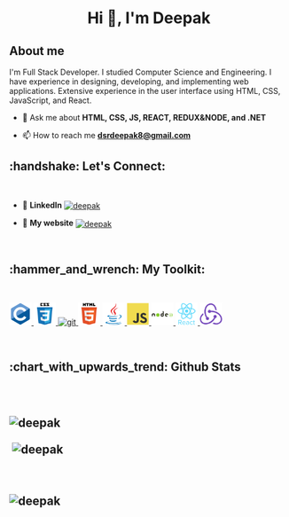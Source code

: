<h1 align="center">Hi 👋, I'm Deepak</h1>
<h2 align="left">About me </h2>

<p>I'm Full Stack Developer. I studied Computer Science and Engineering. I have experience in designing, developing, and
implementing web applications. Extensive experience in the user interface using HTML,
CSS, JavaScript, and React.</p>

- 💬 Ask me about **HTML, CSS, JS, REACT, REDUX&NODE, and .NET**

- 📫 How to reach me **dsrdeepak8@gmail.com**

<h2 align="left">:handshake: Let's Connect:</h2>
<br/>
<p align="left">
  
  - 🔗 **LinkedIn** 
<a href="https://www.linkedin.com/in/deepak-singh-rathore-a100aa181/" target="blank"><img align="center" src="https://raw.githubusercontent.com/rahuldkjain/github-profile-readme-generator/master/src/images/icons/Social/linked-in-alt.svg" alt="deepak" height="30" width="40" /></a>
 
  - 🔗 **My website** 
 <a  href="https://deepak123bharat.github.io/web/" target="blank"><img align="center" src="https://cdn-icons-png.flaticon.com/512/1927/1927746.png" alt="deepak" height="33" width="33" /> </a>
</p>
<br/>
<h2 align="left">:hammer_and_wrench: My Toolkit:</h2>
<br/>
<p align="left"> <a href="https://www.cprogramming.com/" target="_blank" rel="noreferrer"> <img src="https://raw.githubusercontent.com/devicons/devicon/master/icons/c/c-original.svg" alt="c" width="40" height="40"/> </a> <a href="https://www.w3schools.com/css/" target="_blank" rel="noreferrer"> <img src="https://raw.githubusercontent.com/devicons/devicon/master/icons/css3/css3-original-wordmark.svg" alt="css3" width="40" height="40"/> </a> <a href="https://git-scm.com/" target="_blank" rel="noreferrer"> <img src="https://www.vectorlogo.zone/logos/git-scm/git-scm-icon.svg" alt="git" width="40" height="40"/> </a> <a href="https://www.w3.org/html/" target="_blank" rel="noreferrer"> <img src="https://raw.githubusercontent.com/devicons/devicon/master/icons/html5/html5-original-wordmark.svg" alt="html5" width="40" height="40"/> </a> <a href="https://www.java.com" target="_blank" rel="noreferrer"> <img src="https://raw.githubusercontent.com/devicons/devicon/master/icons/java/java-original.svg" alt="java" width="40" height="40"/> </a> <a href="https://developer.mozilla.org/en-US/docs/Web/JavaScript" target="_blank" rel="noreferrer"> <img src="https://raw.githubusercontent.com/devicons/devicon/master/icons/javascript/javascript-original.svg" alt="javascript" width="40" height="40"/> </a> <a href="https://nodejs.org" target="_blank" rel="noreferrer"> <img src="https://raw.githubusercontent.com/devicons/devicon/master/icons/nodejs/nodejs-original-wordmark.svg" alt="nodejs" width="40" height="40"/> </a> <a href="https://reactjs.org/" target="_blank" rel="noreferrer"> <img src="https://raw.githubusercontent.com/devicons/devicon/master/icons/react/react-original-wordmark.svg" alt="react" width="40" height="40"/> </a> <a href="https://redux.js.org" target="_blank" rel="noreferrer"> <img src="https://raw.githubusercontent.com/devicons/devicon/master/icons/redux/redux-original.svg" alt="redux" width="40" height="40"/> </a> </p>
<br/>
<h2>:chart_with_upwards_trend: Github Stats<h2/>
<br/>
<p><img align="left" src="https://github-readme-stats.vercel.app/api/top-langs?username=deepak123bharat&show_icons=true&locale=en&layout=compact" alt="deepak" /></p>
<br/>
<p>&nbsp;<img align="center" src="https://github-readme-stats.vercel.app/api?username=deepak123bharat&show_icons=true&locale=en" alt="deepak" /></p>
<br/>
<p><img align="center" src="https://github-readme-streak-stats.herokuapp.com/?user=deepak123bharat&" alt="deepak" /></p>
